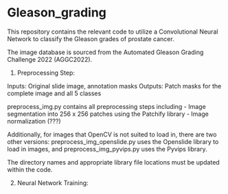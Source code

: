 # Gleason_grading

This repository contains the relevant code to utilize a Convolutional Neural Network to classify the Gleason grades of prostate cancer. 

The image database is sourced from the Automated Gleason Grading Challenge 2022 (AGGC2022). 

1. Preprocessing Step: 

Inputs: Original slide image, annotation masks
Outputs: Patch masks for the complete image and all 5 classes 

preprocess_img.py contains all preprocessing steps including 
	- Image segmentation into 256 x 256 patches using the Patchify library
    - Image normalization (???)
    
Additionally, for images that OpenCV is not suited to load in, there are two other versions: preprocess_img_openslide.py uses the Openslide library to load in images, and preprocess_img_pyvips.py uses the Pyvips library.
 
The directory names and appropriate library file locations must be updated within the code.

2. Neural Network Training:

